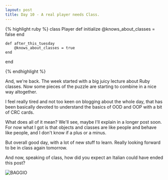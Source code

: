 ```yaml
---
layout: post
title: Day 10 - A real player needs Class.
---
```


{% highlight ruby %}
class Player
	def initialize
		@knows_about_classes = false
	end

	def after_this_tuesday
		@knows_about_classes = true
	end
end

{% endhighlight %}

And, we're back. The week started with a big juicy lecture about Ruby classes.
Now some pieces of the puzzle are starting to combine in a nice way altogether.

I feel really tired and not too keen on blogging about the whole day, that has been basically devoted to understand the basics of OOD and OOP with a bit of CRC cards.

What does all of it mean? We'll see, maybe I'll explain in a longer post soon. For now what I got is that objects and classes are like people and behave like people, and I don't know if a plus or a minus.

But overall good day, with a lot of new stuff to learn. Really looking forward to be in class again tomorrow.

And now, speaking of class, how did you expect an Italian could have ended this post?

![BAGGIO](http://federicomaffei.github.io/public/images/baggio.jpg)
